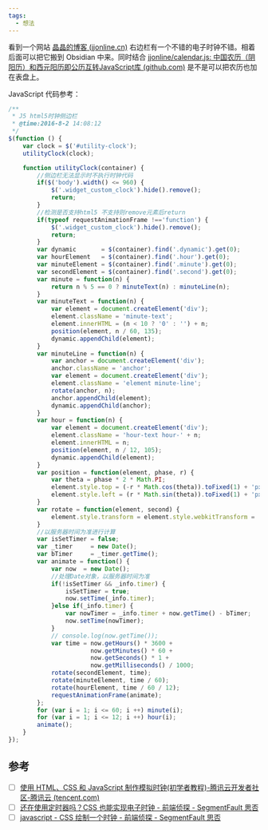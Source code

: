 ```yaml
---
tags:
  - 想法
---
```

看到一个网站 [晶晶的博客 (jjonline.cn)](https://blog.jjonline.cn/) 右边栏有一个不错的电子时钟不错。相着后面可以把它搬到 Obsidian 中来。同时结合 [jjonline/calendar.js: 中国农历（阴阳历）和西元阳历即公历互转JavaScript库 (github.com)](https://github.com/jjonline/calendar.js) 是不是可以把农历也加在表盘上。


JavaScript 代码参考：

```js
/**
 * J5 html5时钟侧边栏
 * @time:2016-8-2 14:08:12
 */
$(function () {
    var clock = $('#utility-clock');
    utilityClock(clock);

    function utilityClock(container) {
        //侧边栏无法显示时不执行时钟代码
        if($('body').width() <= 960) {
            $('.widget_custom_clock').hide().remove();
            return;
        }
        //检测是否支持html5 不支持则remove元素后return
        if(typeof requestAnimationFrame !=='function') {
            $('.widget_custom_clock').hide().remove();
            return;
        }
        var dynamic       = $(container).find('.dynamic').get(0);
        var hourElement   = $(container).find('.hour').get(0);
        var minuteElement = $(container).find('.minute').get(0);
        var secondElement = $(container).find('.second').get(0);
        var minute = function(n) {
            return n % 5 == 0 ? minuteText(n) : minuteLine(n);
        }
        var minuteText = function(n) {
            var element = document.createElement('div');
            element.className = 'minute-text';
            element.innerHTML = (n < 10 ? '0' : '') + n;
            position(element, n / 60, 135);
            dynamic.appendChild(element);
        }
        var minuteLine = function(n) {
            var anchor = document.createElement('div');
            anchor.className = 'anchor';
            var element = document.createElement('div');
            element.className = 'element minute-line';
            rotate(anchor, n);
            anchor.appendChild(element);
            dynamic.appendChild(anchor);
        }
        var hour = function(n) {
            var element = document.createElement('div');
            element.className = 'hour-text hour-' + n;
            element.innerHTML = n;
            position(element, n / 12, 105);
            dynamic.appendChild(element);
        }
        var position = function(element, phase, r) {
            var theta = phase * 2 * Math.PI;
            element.style.top = (-r * Math.cos(theta)).toFixed(1) + 'px';
            element.style.left = (r * Math.sin(theta)).toFixed(1) + 'px';
        }
        var rotate = function(element, second) {
            element.style.transform = element.style.webkitTransform = 'rotate(' + (second * 6) + 'deg)';
        }
        //以服务器时间为准进行计算
        var isSetTimer = false;
        var _timer     = new Date();
        var bTimer     = _timer.getTime();
        var animate = function() {
            var now  = new Date();
            //处理Date对象，以服务器时间为准
            if(!isSetTimer && _info.timer) {
                isSetTimer = true;
                now.setTime(_info.timer);
            }else if(_info.timer) {
                var nowTimer = _info.timer + now.getTime() - bTimer;
                now.setTime(nowTimer);
            }
            // console.log(now.getTime());
            var time = now.getHours() * 3600 +
                       now.getMinutes() * 60 +
                       now.getSeconds() * 1 +
                       now.getMilliseconds() / 1000;
            rotate(secondElement, time);
            rotate(minuteElement, time / 60);
            rotate(hourElement, time / 60 / 12);
            requestAnimationFrame(animate);
        };
        for (var i = 1; i <= 60; i ++) minute(i);
        for (var i = 1; i <= 12; i ++) hour(i);
        animate();
    }
});
```

## 参考

- [ ] [使用 HTML、CSS 和 JavaScript 制作模拟时钟(初学者教程)-腾讯云开发者社区-腾讯云 (tencent.com)](https://cloud.tencent.com/developer/article/1866565)
- [ ] [还在使用定时器吗？CSS 也能实现电子时钟 - 前端侦探 - SegmentFault 思否](https://segmentfault.com/a/1190000041661094)
- [ ] [javascript - CSS 绘制一个时钟 - 前端侦探 - SegmentFault 思否](https://segmentfault.com/a/1190000041754537)